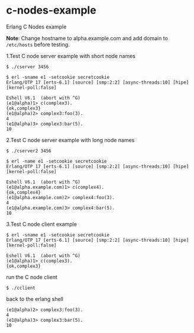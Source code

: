 c-nodes-example
===============

Erlang C Nodes example

**Note**: Change hostname to alpha.example.com and add domain to `/etc/hosts` before testing.

1.Test C node server example with short node names

```shell
$ ./cserver 3456

$ erl -sname e1 -setcookie secretcookie
Erlang/OTP 17 [erts-6.1] [source] [smp:2:2] [async-threads:10] [hipe] [kernel-poll:false]

Eshell V6.1  (abort with ^G)
(e1@alpha)1> c(complex3).
{ok,complex3}
(e1@alpha)2> complex3:foo(3).
4
(e1@alpha)3> complex3:bar(5).
10
```

2.Test C node server example with long node names

```shell
$ ./cserver2 3456

$ erl -name e1 -setcookie secretcookie
Erlang/OTP 17 [erts-6.1] [source] [smp:2:2] [async-threads:10] [hipe] [kernel-poll:false]

Eshell V6.1  (abort with ^G)
(e1@alpha.example.com)1> c(complex4).
{ok,complex4}
(e1@alpha.example.com)2> complex4:foo(3).
4
(e1@alpha.example.com)3> complex4:bar(5).
10
```

3.Test C node client example

```shell
$ erl -sname e1 -setcookie secretcookie
Erlang/OTP 17 [erts-6.1] [source] [smp:2:2] [async-threads:10] [hipe] [kernel-poll:false]

Eshell V6.1  (abort with ^G)
(e1@alpha)1> c(complex3).
{ok,complex3}
```

run the C node client

```shell
$ ./cclient
```

back to the erlang shell

```shell
(e1@alpha)2> complex3:foo(3).
4
(e1@alpha)3> complex3:bar(5).
10
```
